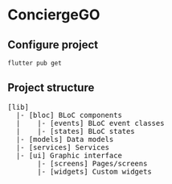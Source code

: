 # ConciergeGO

## Configure project

```
flutter pub get
```

## Project structure

<pre>
[lib]
  |- [bloc] BLoC components
  |    |- [events] BLoC event classes
  |    |- [states] BLoC states
  |- [models] Data models
  |- [services] Services
  |- [ui] Graphic interface
       |- [screens] Pages/screens
       |- [widgets] Custom widgets
</pre>
